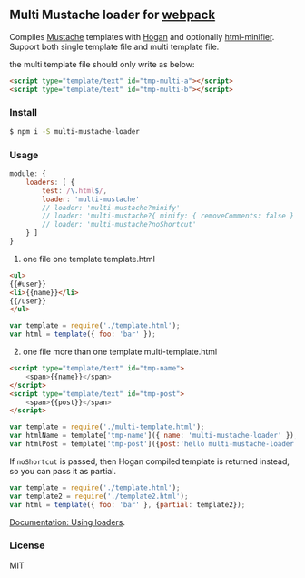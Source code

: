 ## Multi Mustache loader for [webpack](https://webpack.github.io/)

Compiles [Mustache](https://mustache.github.io/) templates with [Hogan](https://twitter.github.io/hogan.js/) and optionally [html-minifier](https://github.com/kangax/html-minifier). Support both single template file and multi template file.

the multi template file should only write as below:
```html
<script type="template/text" id="tmp-multi-a"></script>
<script type="template/text" id="tmp-multi-b"></script>
```

### Install

```sh
$ npm i -S multi-mustache-loader
```

### Usage

```javascript
module: {
    loaders: [ {
        test: /\.html$/,
        loader: 'multi-mustache'
        // loader: 'multi-mustache?minify'
        // loader: 'multi-mustache?{ minify: { removeComments: false } }'
        // loader: 'multi-mustache?noShortcut'
    } ]
}
```

1. one file one template
template.html
```html
<ul>
{{#user}}
<li>{{name}}</li>
{{/user}}
</ul>
```
```javascript
var template = require('./template.html');
var html = template({ foo: 'bar' });
```

2. one file more than one template
multi-template.html
```html
<script type="template/text" id="tmp-name">
	<span>{{name}}</span>
</script>
<script type="template/text" id="tmp-post">
	<span>{{post}}</span>
</script>
```
```javascript
var template = require('./multi-template.html');
var htmlName = template['tmp-name']({ name: 'multi-mustache-loader' });
var htmlPost = template['tmp-post']({post:'hello multi-mustache-loader!'});
```

If `noShortcut` is passed, then Hogan compiled template is returned instead, so
you can pass it as partial.

```javascript
var template = require('./template.html');
var template2 = require('./template2.html');
var html = template({ foo: 'bar' }, {partial: template2});
```

[Documentation: Using loaders](https://webpack.github.io/docs/using-loaders.html).

### License
MIT

